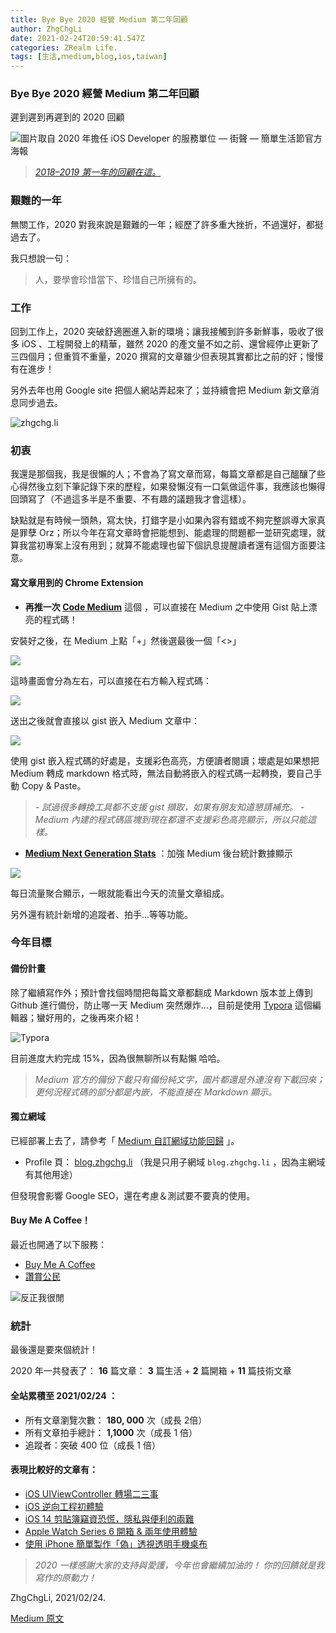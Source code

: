 ```yaml
---
title: Bye Bye 2020 經營 Medium 第二年回顧
author: ZhgChgLi
date: 2021-02-24T20:59:41.547Z
categories: ZRealm Life.
tags: [生活,ｍedium,blog,ios,taiwan]
---
```


### Bye Bye 2020 經營 Medium 第二年回顧

遲到遲到再遲到的 2020 回顧

![[圖片取自 2020 年擔任 iOS Developer 的服務單位 — 街聲 — 簡單生活節官方海報](https://simplelife.streetvoice.com/2020/)](/assets/5ea3311119d8/1*QUUs5mDHixGd6jts8A2W6Q.png "[圖片取自 2020 年擔任 iOS Developer 的服務單位 — 街聲 — 簡單生活節官方海報](https://simplelife.streetvoice.com/2020/)")
> [_2018–2019 第一年的回顧在這。_](../medium-%E7%B6%93%E7%87%9F%E4%B8%80%E5%B9%B4%E5%9B%9E%E9%A1%A7-d01252331b53)

### 艱難的一年

無關工作，2020 對我來說是艱難的一年；經歷了許多重大挫折，不過還好，都挺過去了。

我只想說一句：
> 人，要學會珍惜當下、珍惜自己所擁有的。
### 工作

回到工作上，2020 突破舒適圈進入新的環境；讓我接觸到許多新鮮事，吸收了很多 iOS 、工程開發上的精華，雖然 2020 的產文量不如之前、還曾經停止更新了三四個月；但重質不重量，2020 撰寫的文章雖少但表現其實都比之前的好；慢慢有在進步！

另外去年也用 Google site 把個人網站弄起來了；並持續會把 Medium 新文章消息同步過去。

![[zhgchg.li](http://www.zhgchg.li)](/assets/5ea3311119d8/1*O4AmlRnkMv0jLxpre9bktA.png "[zhgchg.li](http://www.zhgchg.li)")
### 初衷

我還是那個我，我是很懶的人；不會為了寫文章而寫，每篇文章都是自己醞釀了些心得然後立刻下筆記錄下來的歷程，如果發懶沒有一口氣做這件事，我應該也懶得回頭寫了（不過這多半是不重要、不有趣的議題我才會這樣）。

缺點就是有時候一頭熱，寫太快，打錯字是小如果內容有錯或不夠完整誤導大家真是罪孽 Orz；所以今年在寫文章時會把能想到、能處理的問題都一並研究處理，就算我當初專案上沒有用到；就算不能處理也留下個訊息提醒讀者還有這個方面要注意。
#### 寫文章用到的 Chrome Extension
- **再推一次 [Code Medium](https://chrome.google.com/webstore/detail/code-medium/dganoageikmadjocbmklfgaejpkdigbe)** 這個 ，可以直接在 Medium 之中使用 Gist 貼上漂亮的程式碼！


安裝好之後，在 Medium 上點「+」然後選最後一個「<>」

![](/assets/5ea3311119d8/1*dhLr-LydWl6vuvcA9P9UNw.png)

這時畫面會分為左右，可以直接在右方輸入程式碼：

![](/assets/5ea3311119d8/1*lJb-wRFoFgmTTNCBtYJ74g.png)

送出之後就會直接以 gist 嵌入 Medium 文章中：

![](/assets/5ea3311119d8/1*69EgN0TUBDBEWSDusjDd7Q.png)

使用 gist 嵌入程式碼的好處是，支援彩色高亮，方便讀者閱讀；壞處是如果想把 Medium 轉成 markdown 格式時，無法自動將嵌入的程式碼一起轉換，要自己手動 Copy & Paste。
> _- 試過很多轉換工具都不支援 gist 擷取，如果有朋友知道懇請補充。_ 
_- Medium 內建的程式碼區塊到現在都還不支援彩色高亮顯示，所以只能這樣。_

- [**Medium Next Generation Stats**](https://chrome.google.com/webstore/detail/medium-next-generation-st/fhopcbdfcaleefngfpglahlpfhagendo) ：加強 Medium 後台統計數據顯示


![](/assets/5ea3311119d8/1*3oHyZfBg6vURkwfvVvblNg.png)

每日流量聚合顯示，一眼就能看出今天的流量文章組成。

另外還有統計新增的追蹤者、拍手…等等功能。
### 今年目標
#### 備份計畫

除了繼續寫作外；預計會找個時間把每篇文章都翻成 Markdown 版本並上傳到 Github 進行備份，防止哪一天 Medium 突然爆炸…，目前是使用 [Typora](http://typora.io/) 這個編輯器；蠻好用的，之後再來介紹！

![[Typora](http://typora.io/)](/assets/5ea3311119d8/1*zbgIDgPkq36aU01YSrNGvg.png "[Typora](http://typora.io/)")

目前進度大約完成 15%，因為很無聊所以有點懶 哈哈。
> _Medium 官方的備份下載只有備份純文字，圖片都還是外連沒有下載回來；更何況程式碼的部分都是內嵌，不能直接在 Markdown 顯示。_

#### 獨立網域

已經部署上去了，請參考「 [Medium 自訂網域功能回歸](../medium-%E8%87%AA%E8%A8%82%E7%B6%B2%E5%9F%9F%E5%8A%9F%E8%83%BD%E5%9B%9E%E6%AD%B8-d9a95d4224ea) 」。
- Profile 頁： [blog.zhgchg.li](http://blog.zhgchg.li/) （我是只用子網域 `blog.zhgchg.li` ，因為主網域有其他用途）


但發現會影響 Google SEO，還在考慮＆測試要不要真的使用。
#### Buy Me A Coffee！

最近也開通了以下服務：
- [Buy Me A Coffee](https://www.buymeacoffee.com/zhgchgli)
- [讚賞公民](https://liker.land/zhgchgli/civic)


![反正我很閒](/assets/5ea3311119d8/1*CkHby264C3AC5ixNj8qIrw.png "反正我很閒")
### 統計

最後還是要來個統計！

2020 年一共發表了：
**16** 篇文章： **3** 篇生活 + **2** 篇開箱 + **11** 篇技術文章
#### 全站累積至 2021/02/24 ：
- 所有文章瀏覽次數： **180, 000** 次（成長 2倍）
- 所有文章拍手總計： **1,1000** 次（成長 1 倍）
- 追蹤者：突破 400 位（成長 1 倍）

#### 表現比較好的文章有：
- [iOS UIViewController 轉場二三事](../ios-uiviewcontroller-%E8%BD%89%E5%A0%B4%E4%BA%8C%E4%B8%89%E4%BA%8B-14cee137c565)
- [iOS 逆向工程初體驗](../ios-%E9%80%86%E5%90%91%E5%B7%A5%E7%A8%8B%E5%88%9D%E9%AB%94%E9%A9%97-7498e1ff93ce)
- [iOS 14 剪貼簿竊資恐慌，隱私與便利的兩難](../ios-14-%E5%89%AA%E8%B2%BC%E7%B0%BF%E7%AB%8A%E8%B3%87%E6%81%90%E6%85%8C-%E9%9A%B1%E7%A7%81%E8%88%87%E4%BE%BF%E5%88%A9%E7%9A%84%E5%85%A9%E9%9B%A3-8a04443024e2)
- [Apple Watch Series 6 開箱 & 兩年使用體驗](../apple-watch-series-6-%E9%96%8B%E7%AE%B1-%E5%85%A9%E5%B9%B4%E4%BD%BF%E7%94%A8%E9%AB%94%E9%A9%97-eab0e984043)
- [使用 iPhone 簡單製作「偽」透視透明手機桌布](../%E4%BD%BF%E7%94%A8-iphone-%E7%B0%A1%E5%96%AE%E8%A3%BD%E4%BD%9C-%E5%81%BD-%E9%80%8F%E8%A6%96%E9%80%8F%E6%98%8E%E6%89%8B%E6%A9%9F%E6%A1%8C%E5%B8%83-2e4429f410d6)

> _2020 一樣感謝大家的支持與愛護，今年也會繼續加油的！_
> _你的回饋就是我寫作的原動力！_

ZhgChgLi, 2021/02/24.

[Medium 原文](https://medium.com/zrealm-life/bye-bye-2020-%E7%B6%93%E7%87%9F-medium-%E7%AC%AC%E4%BA%8C%E5%B9%B4%E5%9B%9E%E9%A1%A7-5ea3311119d8)
